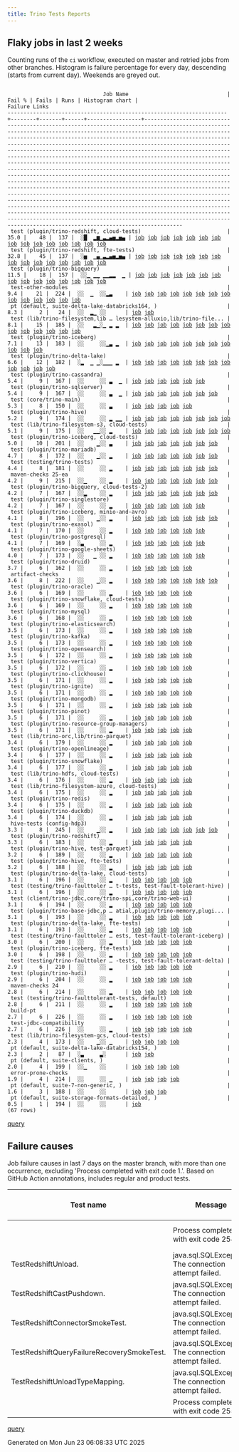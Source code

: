 ```yaml
---
title: Trino Tests Reports
---
```


## Flaky jobs in last 2 weeks

Counting runs of the `ci` workflow, executed on master and retried jobs from other branches.
Histogram is failure percentage for every day, descending (starts from current day).
Weekends are greyed out.
<pre><code>
                              Job Name                               | Fail % | Fails | Runs | Histogram chart |                                                                                                                                                                                                                                                                                                                                                                                                                                                                                                                                                                                                                  Failure Links                                                                                                                                                                                                                                                                                                                                                                                                                                                                                                                                                                                                                   
---------------------------------------------------------------------+--------+-------+------+-----------------+--------------------------------------------------------------------------------------------------------------------------------------------------------------------------------------------------------------------------------------------------------------------------------------------------------------------------------------------------------------------------------------------------------------------------------------------------------------------------------------------------------------------------------------------------------------------------------------------------------------------------------------------------------------------------------------------------------------------------------------------------------------------------------------------------------------------------------------------------------------------------------------------------------------------------------------------------------------------------------------------------------------------------------------------------------------------------------------------------------------------------------------------------------------------------------------------------------------------------------------------------
 test (plugin/trino-redshift, cloud-tests)                           |   35.0 |    48 |  137 |  ░█  ▂▆▁▃▂▄▅▂▅▄ | <a href="https://github.com/trinodb/trino/actions/runs/15800595320/job/44538286872">job</a> <a href="https://github.com/trinodb/trino/actions/runs/15800597108/job/44538290780">job</a> <a href="https://github.com/trinodb/trino/actions/runs/15748059124/job/44388013202">job</a> <a href="https://github.com/trinodb/trino/actions/runs/15725570242/job/44314691342">job</a> <a href="https://github.com/trinodb/trino/actions/runs/15729668394/job/44327787706">job</a> <a href="https://github.com/trinodb/trino/actions/runs/15730726277/job/44331064742">job</a> <a href="https://github.com/trinodb/trino/actions/runs/15695033663/job/44218405852">job</a> <a href="https://github.com/trinodb/trino/actions/runs/15698448644/job/44228104586">job</a> <a href="https://github.com/trinodb/trino/actions/runs/15699684137/job/44231624705">job</a> <a href="https://github.com/trinodb/trino/actions/runs/15704675274/job/44247642607">job</a> <a href="https://github.com/trinodb/trino/actions/runs/15711261268/job/44269791804">job</a> <a href="https://github.com/trinodb/trino/actions/runs/15674991529/job/44153189049">job</a> <a href="https://github.com/trinodb/trino/actions/runs/15658558213/job/44112920454">job</a> <a href="https://github.com/trinodb/trino/actions/runs/15668488249/job/44135764386">job</a> <a href="https://github.com/trinodb/trino/actions/runs/15648967986/job/44090945819">job</a>  
 test (plugin/trino-redshift, fte-tests)                             |   32.8 |    45 |  137 |  ░▅  ▁▄▁▃▂▄▅▂▅▄ | <a href="https://github.com/trinodb/trino/actions/runs/15800595320/job/44538286888">job</a> <a href="https://github.com/trinodb/trino/actions/runs/15800597108/job/44538290782">job</a> <a href="https://github.com/trinodb/trino/actions/runs/15748059124/job/44388013200">job</a> <a href="https://github.com/trinodb/trino/actions/runs/15729668394/job/44327787667">job</a> <a href="https://github.com/trinodb/trino/actions/runs/15729687806/job/44327743192">job</a> <a href="https://github.com/trinodb/trino/actions/runs/15695033663/job/44218405863">job</a> <a href="https://github.com/trinodb/trino/actions/runs/15698448644/job/44228104585">job</a> <a href="https://github.com/trinodb/trino/actions/runs/15699684137/job/44231624714">job</a> <a href="https://github.com/trinodb/trino/actions/runs/15704675274/job/44247642664">job</a> <a href="https://github.com/trinodb/trino/actions/runs/15674991529/job/44153189086">job</a> <a href="https://github.com/trinodb/trino/actions/runs/15658558213/job/44112920432">job</a> <a href="https://github.com/trinodb/trino/actions/runs/15668488249/job/44135764372">job</a> <a href="https://github.com/trinodb/trino/actions/runs/15648967986/job/44090945826">job</a> <a href="https://github.com/trinodb/trino/actions/runs/15651016184/job/44095774876">job</a> <a href="https://github.com/trinodb/trino/actions/runs/15623819389/job/44014242966">job</a>  
 test (plugin/trino-bigquery)                                        |   11.5 |    18 |  157 |  ░░▁ ▁▁ ▁▁▂▂  ▁ | <a href="https://github.com/trinodb/trino/actions/runs/15775595195/job/44469286896">job</a> <a href="https://github.com/trinodb/trino/actions/runs/15763669665/job/44435748389">job</a> <a href="https://github.com/trinodb/trino/actions/runs/15736673026/job/44351262615">job</a> <a href="https://github.com/trinodb/trino/actions/runs/15704675274/job/44247642552">job</a> <a href="https://github.com/trinodb/trino/actions/runs/15658558213/job/44112920407">job</a> <a href="https://github.com/trinodb/trino/actions/runs/15648967986/job/44090945787">job</a> <a href="https://github.com/trinodb/trino/actions/runs/15627404423/job/44024206039">job</a> <a href="https://github.com/trinodb/trino/actions/runs/15627404423/job/44024206039">job</a> <a href="https://github.com/trinodb/trino/actions/runs/15630131961/job/44032368075">job</a> <a href="https://github.com/trinodb/trino/actions/runs/15636544916/job/44053149374">job</a> <a href="https://github.com/trinodb/trino/actions/runs/15639163170/job/44062107068">job</a> <a href="https://github.com/trinodb/trino/actions/runs/15600779637/job/43940154477">job</a> <a href="https://github.com/trinodb/trino/actions/runs/15618123115/job/43996041838">job</a> <a href="https://github.com/trinodb/trino/actions/runs/15618123115/job/43996041838">job</a> <a href="https://github.com/trinodb/trino/actions/runs/15620448697/job/44003779170">job</a>  
 test-other-modules                                                  |    9.4 |    21 |  224 |  ░░  ▁  ░░▂▃    | <a href="https://github.com/trinodb/trino/actions/runs/15763664078/job/44435672805">job</a> <a href="https://github.com/trinodb/trino/actions/runs/15730726277/job/44330994986">job</a> <a href="https://github.com/trinodb/trino/actions/runs/15623819389/job/44014207453">job</a> <a href="https://github.com/trinodb/trino/actions/runs/15627404423/job/44024158968">job</a> <a href="https://github.com/trinodb/trino/actions/runs/15627404423/job/44024158968">job</a> <a href="https://github.com/trinodb/trino/actions/runs/15628250039/job/44026517444">job</a> <a href="https://github.com/trinodb/trino/actions/runs/15634831376/job/44047264727">job</a> <a href="https://github.com/trinodb/trino/actions/runs/15609613438/job/43967142679">job</a> <a href="https://github.com/trinodb/trino/actions/runs/15609613438/job/43967142679">job</a> <a href="https://github.com/trinodb/trino/actions/runs/15609613438/job/43967142679">job</a> <a href="https://github.com/trinodb/trino/actions/runs/15609613438/job/43999440240">job</a> <a href="https://github.com/trinodb/trino/actions/runs/15609613438/job/43999440240">job</a> <a href="https://github.com/trinodb/trino/actions/runs/15591228560/job/43910629413">job</a> <a href="https://github.com/trinodb/trino/actions/runs/15544330338/job/43762316334">job</a>                                                                                  
 pt (default, suite-delta-lake-databricks164, )                      |    8.3 |     2 |   24 |  ░░  ▂▁ ░░      | <a href="https://github.com/trinodb/trino/actions/runs/15736673026/job/44352062300">job</a> <a href="https://github.com/trinodb/trino/actions/runs/15695033663/job/44218759534">job</a>                                                                                                                                                                                                                                                                                                                                                                                                                                                                                                                                                                                                                                                                                                                                                                                                                                                                                                                                                                                                                                                                                  
 test (lib/trino-filesystem,lib … lesystem-alluxio,lib/trino-file... |    8.1 |    15 |  185 |  ░░   ▂▁░▁ ▂ ▂  | <a href="https://github.com/trinodb/trino/actions/runs/15698448644/job/44228104456">job</a> <a href="https://github.com/trinodb/trino/actions/runs/15699684137/job/44231624559">job</a> <a href="https://github.com/trinodb/trino/actions/runs/15674461206/job/44151687301">job</a> <a href="https://github.com/trinodb/trino/actions/runs/15674461206/job/44151687301">job</a> <a href="https://github.com/trinodb/trino/actions/runs/15651176274/job/44096112580">job</a> <a href="https://github.com/trinodb/trino/actions/runs/15651176274/job/44096112580">job</a> <a href="https://github.com/trinodb/trino/actions/runs/15631782932/job/44037734985">job</a> <a href="https://github.com/trinodb/trino/actions/runs/15618123115/job/43996041817">job</a> <a href="https://github.com/trinodb/trino/actions/runs/15618123115/job/43996041817">job</a> <a href="https://github.com/trinodb/trino/actions/runs/15618130665/job/43996067527">job</a> <a href="https://github.com/trinodb/trino/actions/runs/15618130665/job/43996067527">job</a> <a href="https://github.com/trinodb/trino/actions/runs/15618130665/job/43998124767">job</a> <a href="https://github.com/trinodb/trino/actions/runs/15558472542/job/43804785124">job</a> <a href="https://github.com/trinodb/trino/actions/runs/15558472542/job/43804785124">job</a>                                                                                  
 test (plugin/trino-iceberg)                                         |    7.1 |    13 |  183 |  ░░     ░░▁▃ ▂  | <a href="https://github.com/trinodb/trino/actions/runs/15627404423/job/44024206076">job</a> <a href="https://github.com/trinodb/trino/actions/runs/15627404423/job/44024206076">job</a> <a href="https://github.com/trinodb/trino/actions/runs/15605995758/job/43955624931">job</a> <a href="https://github.com/trinodb/trino/actions/runs/15618123115/job/43996041883">job</a> <a href="https://github.com/trinodb/trino/actions/runs/15618123115/job/43996041883">job</a> <a href="https://github.com/trinodb/trino/actions/runs/15618130665/job/43996067577">job</a> <a href="https://github.com/trinodb/trino/actions/runs/15618130665/job/43996067577">job</a> <a href="https://github.com/trinodb/trino/actions/runs/15579260705/job/43870521226">job</a> <a href="https://github.com/trinodb/trino/actions/runs/15558472542/job/43804785168">job</a> <a href="https://github.com/trinodb/trino/actions/runs/15558472542/job/43804785168">job</a> <a href="https://github.com/trinodb/trino/actions/runs/15566182144/job/43830942549">job</a>                                                                                                                                                                                                                                                                                                                                  
 test (plugin/trino-delta-lake)                                      |    6.6 |    12 |  182 |  ░▂  ▁ ▁░▁▁▁ ▂  | <a href="https://github.com/trinodb/trino/actions/runs/15800799800/job/44538707082">job</a> <a href="https://github.com/trinodb/trino/actions/runs/15800799800/job/44538707082">job</a> <a href="https://github.com/trinodb/trino/actions/runs/15728643883/job/44324393878">job</a> <a href="https://github.com/trinodb/trino/actions/runs/15674461206/job/44151687345">job</a> <a href="https://github.com/trinodb/trino/actions/runs/15674461206/job/44151687345">job</a> <a href="https://github.com/trinodb/trino/actions/runs/15651016184/job/44095774835">job</a> <a href="https://github.com/trinodb/trino/actions/runs/15627404423/job/44024206061">job</a> <a href="https://github.com/trinodb/trino/actions/runs/15627404423/job/44024206061">job</a> <a href="https://github.com/trinodb/trino/actions/runs/15618123115/job/43996041846">job</a> <a href="https://github.com/trinodb/trino/actions/runs/15618123115/job/43996041846">job</a> <a href="https://github.com/trinodb/trino/actions/runs/15566182144/job/43830942533">job</a> <a href="https://github.com/trinodb/trino/actions/runs/15571937661/job/43849503914">job</a>                                                                                                                                                                                                                                                  
 test (plugin/trino-cassandra)                                       |    5.4 |     9 |  167 |  ░░     ░░ ▃  ▁ | <a href="https://github.com/trinodb/trino/actions/runs/15618123115/job/43996041862">job</a> <a href="https://github.com/trinodb/trino/actions/runs/15618123115/job/43996041862">job</a> <a href="https://github.com/trinodb/trino/actions/runs/15618123115/job/44011046942">job</a> <a href="https://github.com/trinodb/trino/actions/runs/15618123115/job/44011046942">job</a> <a href="https://github.com/trinodb/trino/actions/runs/15618130665/job/43996067561">job</a> <a href="https://github.com/trinodb/trino/actions/runs/15531892804/job/43722531849">job</a>                                                                                                                                                                                                                                                                                                                                                                                                                                                                                                                                                                                                                                                                                                                                                  
 test (plugin/trino-sqlserver)                                       |    5.4 |     9 |  167 |  ░░     ░░ ▃  ▁ | <a href="https://github.com/trinodb/trino/actions/runs/15618123115/job/43996041993">job</a> <a href="https://github.com/trinodb/trino/actions/runs/15618123115/job/43996041993">job</a> <a href="https://github.com/trinodb/trino/actions/runs/15618130665/job/43996067621">job</a> <a href="https://github.com/trinodb/trino/actions/runs/15618130665/job/43996067621">job</a> <a href="https://github.com/trinodb/trino/actions/runs/15618130665/job/43998124881">job</a> <a href="https://github.com/trinodb/trino/actions/runs/15582259635/job/43880197025">job</a> <a href="https://github.com/trinodb/trino/actions/runs/15531892804/job/43722531987">job</a>                                                                                                                                                                                                                                                                                                                                                                                                                                                                                                                                                                                                                                                                  
 test (core/trino-main)                                              |    5.3 |     8 |  150 |  ░░     ░░ ▃    | <a href="https://github.com/trinodb/trino/actions/runs/15609613438/job/43967211468">job</a> <a href="https://github.com/trinodb/trino/actions/runs/15609613438/job/43967211468">job</a> <a href="https://github.com/trinodb/trino/actions/runs/15609613438/job/43967211468">job</a> <a href="https://github.com/trinodb/trino/actions/runs/15609613438/job/43999441881">job</a> <a href="https://github.com/trinodb/trino/actions/runs/15609613438/job/43999441881">job</a>                                                                                                                                                                                                                                                                                                                                                                                                                                                                                                                                                                                                                                                                                                                                                                                                                                  
 test (plugin/trino-hive)                                            |    5.2 |     9 |  174 |  ░░     ░░ ▂ ▁▁ | <a href="https://github.com/trinodb/trino/actions/runs/15618123115/job/43996041888">job</a> <a href="https://github.com/trinodb/trino/actions/runs/15618123115/job/43996041888">job</a> <a href="https://github.com/trinodb/trino/actions/runs/15618130665/job/43996067547">job</a> <a href="https://github.com/trinodb/trino/actions/runs/15618130665/job/43996067547">job</a> <a href="https://github.com/trinodb/trino/actions/runs/15618130665/job/43998124826">job</a> <a href="https://github.com/trinodb/trino/actions/runs/15589376236/job/43904239218">job</a> <a href="https://github.com/trinodb/trino/actions/runs/15571937661/job/43849503918">job</a> <a href="https://github.com/trinodb/trino/actions/runs/15529168578/job/43714335628">job</a>                                                                                                                                                                                                                                                                                                                                                                                                                                                                                                                                                                                  
 test (lib/trino-filesystem-s3, cloud-tests)                         |    5.1 |     9 |  175 |  ░░   ▁▁░░ ▂    | <a href="https://github.com/trinodb/trino/actions/runs/15711261268/job/44269791694">job</a> <a href="https://github.com/trinodb/trino/actions/runs/15674461206/job/44151687337">job</a> <a href="https://github.com/trinodb/trino/actions/runs/15674461206/job/44151687337">job</a> <a href="https://github.com/trinodb/trino/actions/runs/15618123115/job/43996041821">job</a> <a href="https://github.com/trinodb/trino/actions/runs/15618123115/job/43996041821">job</a> <a href="https://github.com/trinodb/trino/actions/runs/15618130665/job/43996067521">job</a> <a href="https://github.com/trinodb/trino/actions/runs/15618130665/job/43996067521">job</a> <a href="https://github.com/trinodb/trino/actions/runs/15618130665/job/43998124776">job</a>                                                                                                                                                                                                                                                                                                                                                                                                                                                                                                                                                                                  
 test (plugin/trino-iceberg, cloud-tests)                            |    5.0 |    10 |  201 |  ░░    ▁░░ ▃    | <a href="https://github.com/trinodb/trino/actions/runs/15674461206/job/44151687380">job</a> <a href="https://github.com/trinodb/trino/actions/runs/15674461206/job/44151687380">job</a> <a href="https://github.com/trinodb/trino/actions/runs/15600779637/job/43940154444">job</a> <a href="https://github.com/trinodb/trino/actions/runs/15618123115/job/43996041882">job</a> <a href="https://github.com/trinodb/trino/actions/runs/15618123115/job/43996041882">job</a> <a href="https://github.com/trinodb/trino/actions/runs/15618130665/job/43996067594">job</a> <a href="https://github.com/trinodb/trino/actions/runs/15618130665/job/43996067594">job</a>                                                                                                                                                                                                                                                                                                                                                                                                                                                                                                                                                                                                                                                                  
 test (plugin/trino-mariadb)                                         |    4.7 |     8 |  172 |  ░░    ▁░░ ▂    | <a href="https://github.com/trinodb/trino/actions/runs/15674461206/job/44151687373">job</a> <a href="https://github.com/trinodb/trino/actions/runs/15674461206/job/44151687373">job</a> <a href="https://github.com/trinodb/trino/actions/runs/15618123115/job/43996041913">job</a> <a href="https://github.com/trinodb/trino/actions/runs/15618123115/job/43996041913">job</a> <a href="https://github.com/trinodb/trino/actions/runs/15618130665/job/43996067613">job</a> <a href="https://github.com/trinodb/trino/actions/runs/15618130665/job/43996067613">job</a> <a href="https://github.com/trinodb/trino/actions/runs/15618130665/job/43998124849">job</a>                                                                                                                                                                                                                                                                                                                                                                                                                                                                                                                                                                                                                                                                  
 test (testing/trino-tests)                                          |    4.4 |     8 |  181 |  ░░     ░░ ▂    | <a href="https://github.com/trinodb/trino/actions/runs/15628250039/job/44026562081">job</a> <a href="https://github.com/trinodb/trino/actions/runs/15618123115/job/43996042020">job</a> <a href="https://github.com/trinodb/trino/actions/runs/15618123115/job/43996042020">job</a> <a href="https://github.com/trinodb/trino/actions/runs/15618130665/job/43996067632">job</a> <a href="https://github.com/trinodb/trino/actions/runs/15618130665/job/43996067632">job</a> <a href="https://github.com/trinodb/trino/actions/runs/15618130665/job/43998124903">job</a> <a href="https://github.com/trinodb/trino/actions/runs/15582621247/job/43881659598">job</a>                                                                                                                                                                                                                                                                                                                                                                                                                                                                                                                                                                                                                                                                  
 maven-checks 25-ea                                                  |    4.2 |     9 |  215 |  ░░▁    ░░ ▂    | <a href="https://github.com/trinodb/trino/actions/runs/15779427537/job/44481173520">job</a> <a href="https://github.com/trinodb/trino/actions/runs/15779427537/job/44481173520">job</a> <a href="https://github.com/trinodb/trino/actions/runs/15618123115/job/43995985336">job</a> <a href="https://github.com/trinodb/trino/actions/runs/15618123115/job/43995985336">job</a> <a href="https://github.com/trinodb/trino/actions/runs/15618130665/job/43996013144">job</a> <a href="https://github.com/trinodb/trino/actions/runs/15618130665/job/43996013144">job</a> <a href="https://github.com/trinodb/trino/actions/runs/15618130665/job/43998124510">job</a>                                                                                                                                                                                                                                                                                                                                                                                                                                                                                                                                                                                                                                                                  
 test (plugin/trino-bigquery, cloud-tests-2)                         |    4.2 |     7 |  167 |  ░░▂    ░░ ▂    | <a href="https://github.com/trinodb/trino/actions/runs/15779427537/job/44481228319">job</a> <a href="https://github.com/trinodb/trino/actions/runs/15779427537/job/44481228319">job</a> <a href="https://github.com/trinodb/trino/actions/runs/15618123115/job/43996041840">job</a> <a href="https://github.com/trinodb/trino/actions/runs/15618123115/job/43996041840">job</a> <a href="https://github.com/trinodb/trino/actions/runs/15620448697/job/44003779145">job</a> <a href="https://github.com/trinodb/trino/actions/runs/15579260705/job/43870521129">job</a> <a href="https://github.com/trinodb/trino/actions/runs/15538083364/job/43742003092">job</a>                                                                                                                                                                                                                                                                                                                                                                                                                                                                                                                                                                                                                                                                  
 test (plugin/trino-singlestore)                                     |    4.2 |     7 |  167 |  ░░     ░░ ▂    | <a href="https://github.com/trinodb/trino/actions/runs/15618123115/job/43996041970">job</a> <a href="https://github.com/trinodb/trino/actions/runs/15618123115/job/43996041970">job</a> <a href="https://github.com/trinodb/trino/actions/runs/15618130665/job/43996067616">job</a> <a href="https://github.com/trinodb/trino/actions/runs/15618130665/job/43996067616">job</a> <a href="https://github.com/trinodb/trino/actions/runs/15618130665/job/43998124901">job</a> <a href="https://github.com/trinodb/trino/actions/runs/15591228560/job/43910700972">job</a>                                                                                                                                                                                                                                                                                                                                                                                                                                                                                                                                                                                                                                                                                                                                                  
 test (plugin/trino-iceberg, minio-and-avro)                         |    4.1 |     8 |  196 |  ░░    ▁░░ ▂    | <a href="https://github.com/trinodb/trino/actions/runs/15674461206/job/44151687372">job</a> <a href="https://github.com/trinodb/trino/actions/runs/15674461206/job/44151687372">job</a> <a href="https://github.com/trinodb/trino/actions/runs/15618123115/job/43996041897">job</a> <a href="https://github.com/trinodb/trino/actions/runs/15618123115/job/43996041897">job</a> <a href="https://github.com/trinodb/trino/actions/runs/15618130665/job/43996067610">job</a> <a href="https://github.com/trinodb/trino/actions/runs/15618130665/job/43996067610">job</a> <a href="https://github.com/trinodb/trino/actions/runs/15618130665/job/43998124840">job</a>                                                                                                                                                                                                                                                                                                                                                                                                                                                                                                                                                                                                                                                                  
 test (plugin/trino-exasol)                                          |    4.1 |     7 |  170 |  ░░     ░░ ▂    | <a href="https://github.com/trinodb/trino/actions/runs/15618123115/job/43996041864">job</a> <a href="https://github.com/trinodb/trino/actions/runs/15618123115/job/43996041864">job</a> <a href="https://github.com/trinodb/trino/actions/runs/15618130665/job/43996067546">job</a> <a href="https://github.com/trinodb/trino/actions/runs/15618130665/job/43996067546">job</a> <a href="https://github.com/trinodb/trino/actions/runs/15618130665/job/43998124822">job</a> <a href="https://github.com/trinodb/trino/actions/runs/15591228560/job/43910700916">job</a>                                                                                                                                                                                                                                                                                                                                                                                                                                                                                                                                                                                                                                                                                                                                                  
 test (plugin/trino-postgresql)                                      |    4.1 |     7 |  169 |  ░▃     ░░ ▂    | <a href="https://github.com/trinodb/trino/actions/runs/15800595320/job/44538286884">job</a> <a href="https://github.com/trinodb/trino/actions/runs/15618123115/job/43996041920">job</a> <a href="https://github.com/trinodb/trino/actions/runs/15618123115/job/43996041920">job</a> <a href="https://github.com/trinodb/trino/actions/runs/15618130665/job/43996067640">job</a> <a href="https://github.com/trinodb/trino/actions/runs/15618130665/job/43996067640">job</a> <a href="https://github.com/trinodb/trino/actions/runs/15618130665/job/43998124884">job</a>                                                                                                                                                                                                                                                                                                                                                                                                                                                                                                                                                                                                                                                                                                                                                  
 test (plugin/trino-google-sheets)                                   |    4.0 |     7 |  173 |  ░░   ▁ ░░ ▂    | <a href="https://github.com/trinodb/trino/actions/runs/15698448644/job/44228104502">job</a> <a href="https://github.com/trinodb/trino/actions/runs/15618123115/job/43996041865">job</a> <a href="https://github.com/trinodb/trino/actions/runs/15618123115/job/43996041865">job</a> <a href="https://github.com/trinodb/trino/actions/runs/15618130665/job/43996067582">job</a> <a href="https://github.com/trinodb/trino/actions/runs/15618130665/job/43996067582">job</a> <a href="https://github.com/trinodb/trino/actions/runs/15618130665/job/43998124846">job</a>                                                                                                                                                                                                                                                                                                                                                                                                                                                                                                                                                                                                                                                                                                                                                  
 test (plugin/trino-druid)                                           |    3.7 |     6 |  162 |  ░░     ░░ ▂    | <a href="https://github.com/trinodb/trino/actions/runs/15618123115/job/43996041849">job</a> <a href="https://github.com/trinodb/trino/actions/runs/15618123115/job/43996041849">job</a> <a href="https://github.com/trinodb/trino/actions/runs/15618130665/job/43996067563">job</a> <a href="https://github.com/trinodb/trino/actions/runs/15618130665/job/43996067563">job</a> <a href="https://github.com/trinodb/trino/actions/runs/15618130665/job/43998124825">job</a>                                                                                                                                                                                                                                                                                                                                                                                                                                                                                                                                                                                                                                                                                                                                                                                                                                  
 artifact-checks                                                     |    3.6 |     8 |  222 |  ░░    ▁░░ ▂    | <a href="https://github.com/trinodb/trino/actions/runs/15682415321/job/44176881657">job</a> <a href="https://github.com/trinodb/trino/actions/runs/15682415321/job/44176881657">job</a> <a href="https://github.com/trinodb/trino/actions/runs/15618123115/job/43995985305">job</a> <a href="https://github.com/trinodb/trino/actions/runs/15618123115/job/43995985305">job</a> <a href="https://github.com/trinodb/trino/actions/runs/15618130665/job/43996013139">job</a> <a href="https://github.com/trinodb/trino/actions/runs/15618130665/job/43996013139">job</a> <a href="https://github.com/trinodb/trino/actions/runs/15618130665/job/43998124543">job</a>                                                                                                                                                                                                                                                                                                                                                                                                                                                                                                                                                                                                                                                                  
 test (plugin/trino-oracle)                                          |    3.6 |     6 |  169 |  ░░     ░░ ▂    | <a href="https://github.com/trinodb/trino/actions/runs/15618123115/job/43996041923">job</a> <a href="https://github.com/trinodb/trino/actions/runs/15618123115/job/43996041923">job</a> <a href="https://github.com/trinodb/trino/actions/runs/15618130665/job/43996067589">job</a> <a href="https://github.com/trinodb/trino/actions/runs/15618130665/job/43996067589">job</a> <a href="https://github.com/trinodb/trino/actions/runs/15618130665/job/43998124876">job</a>                                                                                                                                                                                                                                                                                                                                                                                                                                                                                                                                                                                                                                                                                                                                                                                                                                  
 test (plugin/trino-snowflake, cloud-tests)                          |    3.6 |     6 |  169 |  ░░     ░░ ▂    | <a href="https://github.com/trinodb/trino/actions/runs/15618123115/job/43996041991">job</a> <a href="https://github.com/trinodb/trino/actions/runs/15618123115/job/43996041991">job</a> <a href="https://github.com/trinodb/trino/actions/runs/15618130665/job/43996067601">job</a> <a href="https://github.com/trinodb/trino/actions/runs/15618130665/job/43996067601">job</a> <a href="https://github.com/trinodb/trino/actions/runs/15618130665/job/43998124906">job</a>                                                                                                                                                                                                                                                                                                                                                                                                                                                                                                                                                                                                                                                                                                                                                                                                                                  
 test (plugin/trino-mysql)                                           |    3.6 |     6 |  168 |  ░░     ░░ ▂    | <a href="https://github.com/trinodb/trino/actions/runs/15618123115/job/43996041926">job</a> <a href="https://github.com/trinodb/trino/actions/runs/15618123115/job/43996041926">job</a> <a href="https://github.com/trinodb/trino/actions/runs/15618130665/job/43996067572">job</a> <a href="https://github.com/trinodb/trino/actions/runs/15618130665/job/43996067572">job</a> <a href="https://github.com/trinodb/trino/actions/runs/15618130665/job/43998124850">job</a>                                                                                                                                                                                                                                                                                                                                                                                                                                                                                                                                                                                                                                                                                                                                                                                                                                  
 test (plugin/trino-elasticsearch)                                   |    3.5 |     6 |  173 |  ░░     ░░ ▂    | <a href="https://github.com/trinodb/trino/actions/runs/15618123115/job/43996041863">job</a> <a href="https://github.com/trinodb/trino/actions/runs/15618123115/job/43996041863">job</a> <a href="https://github.com/trinodb/trino/actions/runs/15618130665/job/43996067570">job</a> <a href="https://github.com/trinodb/trino/actions/runs/15618130665/job/43996067570">job</a> <a href="https://github.com/trinodb/trino/actions/runs/15618130665/job/43998124828">job</a>                                                                                                                                                                                                                                                                                                                                                                                                                                                                                                                                                                                                                                                                                                                                                                                                                                  
 test (plugin/trino-kafka)                                           |    3.5 |     6 |  173 |  ░░     ░░ ▂    | <a href="https://github.com/trinodb/trino/actions/runs/15618123115/job/43996041924">job</a> <a href="https://github.com/trinodb/trino/actions/runs/15618123115/job/43996041924">job</a> <a href="https://github.com/trinodb/trino/actions/runs/15618130665/job/43996067587">job</a> <a href="https://github.com/trinodb/trino/actions/runs/15618130665/job/43996067587">job</a> <a href="https://github.com/trinodb/trino/actions/runs/15618130665/job/43998124847">job</a>                                                                                                                                                                                                                                                                                                                                                                                                                                                                                                                                                                                                                                                                                                                                                                                                                                  
 test (plugin/trino-opensearch)                                      |    3.5 |     6 |  172 |  ░░     ░░ ▂    | <a href="https://github.com/trinodb/trino/actions/runs/15618123115/job/43996041935">job</a> <a href="https://github.com/trinodb/trino/actions/runs/15618123115/job/43996041935">job</a> <a href="https://github.com/trinodb/trino/actions/runs/15618130665/job/43996067592">job</a> <a href="https://github.com/trinodb/trino/actions/runs/15618130665/job/43996067592">job</a> <a href="https://github.com/trinodb/trino/actions/runs/15618130665/job/43998124886">job</a>                                                                                                                                                                                                                                                                                                                                                                                                                                                                                                                                                                                                                                                                                                                                                                                                                                  
 test (plugin/trino-vertica)                                         |    3.5 |     6 |  172 |  ░░     ░░ ▂    | <a href="https://github.com/trinodb/trino/actions/runs/15618123115/job/43996042005">job</a> <a href="https://github.com/trinodb/trino/actions/runs/15618123115/job/43996042005">job</a> <a href="https://github.com/trinodb/trino/actions/runs/15618130665/job/43996067618">job</a> <a href="https://github.com/trinodb/trino/actions/runs/15618130665/job/43996067618">job</a> <a href="https://github.com/trinodb/trino/actions/runs/15618130665/job/43998124893">job</a>                                                                                                                                                                                                                                                                                                                                                                                                                                                                                                                                                                                                                                                                                                                                                                                                                                  
 test (plugin/trino-clickhouse)                                      |    3.5 |     6 |  171 |  ░░     ░░ ▂    | <a href="https://github.com/trinodb/trino/actions/runs/15618123115/job/43996041837">job</a> <a href="https://github.com/trinodb/trino/actions/runs/15618123115/job/43996041837">job</a> <a href="https://github.com/trinodb/trino/actions/runs/15618130665/job/43996067520">job</a> <a href="https://github.com/trinodb/trino/actions/runs/15618130665/job/43996067520">job</a> <a href="https://github.com/trinodb/trino/actions/runs/15618130665/job/43998124805">job</a>                                                                                                                                                                                                                                                                                                                                                                                                                                                                                                                                                                                                                                                                                                                                                                                                                                  
 test (plugin/trino-ignite)                                          |    3.5 |     6 |  171 |  ░░     ░░ ▂    | <a href="https://github.com/trinodb/trino/actions/runs/15618123115/job/43996041915">job</a> <a href="https://github.com/trinodb/trino/actions/runs/15618123115/job/43996041915">job</a> <a href="https://github.com/trinodb/trino/actions/runs/15618130665/job/43996067565">job</a> <a href="https://github.com/trinodb/trino/actions/runs/15618130665/job/43996067565">job</a> <a href="https://github.com/trinodb/trino/actions/runs/15618130665/job/43998124833">job</a>                                                                                                                                                                                                                                                                                                                                                                                                                                                                                                                                                                                                                                                                                                                                                                                                                                  
 test (plugin/trino-mongodb)                                         |    3.5 |     6 |  171 |  ░░     ░░ ▂    | <a href="https://github.com/trinodb/trino/actions/runs/15618123115/job/43996041910">job</a> <a href="https://github.com/trinodb/trino/actions/runs/15618123115/job/43996041910">job</a> <a href="https://github.com/trinodb/trino/actions/runs/15618130665/job/43996067574">job</a> <a href="https://github.com/trinodb/trino/actions/runs/15618130665/job/43996067574">job</a> <a href="https://github.com/trinodb/trino/actions/runs/15618130665/job/43998124853">job</a>                                                                                                                                                                                                                                                                                                                                                                                                                                                                                                                                                                                                                                                                                                                                                                                                                                  
 test (plugin/trino-pinot)                                           |    3.5 |     6 |  171 |  ░░     ░░ ▂    | <a href="https://github.com/trinodb/trino/actions/runs/15618123115/job/43996041918">job</a> <a href="https://github.com/trinodb/trino/actions/runs/15618123115/job/43996041918">job</a> <a href="https://github.com/trinodb/trino/actions/runs/15618130665/job/43996067575">job</a> <a href="https://github.com/trinodb/trino/actions/runs/15618130665/job/43996067575">job</a> <a href="https://github.com/trinodb/trino/actions/runs/15618130665/job/43998124868">job</a>                                                                                                                                                                                                                                                                                                                                                                                                                                                                                                                                                                                                                                                                                                                                                                                                                                  
 test (plugin/trino-resource-group-managers)                         |    3.5 |     6 |  171 |  ░░     ░░ ▂    | <a href="https://github.com/trinodb/trino/actions/runs/15618123115/job/43996041964">job</a> <a href="https://github.com/trinodb/trino/actions/runs/15618123115/job/43996041964">job</a> <a href="https://github.com/trinodb/trino/actions/runs/15618130665/job/43996067605">job</a> <a href="https://github.com/trinodb/trino/actions/runs/15618130665/job/43996067605">job</a> <a href="https://github.com/trinodb/trino/actions/runs/15618130665/job/43998124885">job</a>                                                                                                                                                                                                                                                                                                                                                                                                                                                                                                                                                                                                                                                                                                                                                                                                                                  
 test (lib/trino-orc,lib/trino-parquet)                              |    3.4 |     6 |  179 |  ░░     ░░ ▂    | <a href="https://github.com/trinodb/trino/actions/runs/15618123115/job/43996041825">job</a> <a href="https://github.com/trinodb/trino/actions/runs/15618123115/job/43996041825">job</a> <a href="https://github.com/trinodb/trino/actions/runs/15618130665/job/43996067502">job</a> <a href="https://github.com/trinodb/trino/actions/runs/15618130665/job/43996067502">job</a> <a href="https://github.com/trinodb/trino/actions/runs/15618130665/job/43998124783">job</a>                                                                                                                                                                                                                                                                                                                                                                                                                                                                                                                                                                                                                                                                                                                                                                                                                                  
 test (plugin/trino-openlineage)                                     |    3.4 |     6 |  177 |  ░░     ░░ ▂    | <a href="https://github.com/trinodb/trino/actions/runs/15618123115/job/43996041934">job</a> <a href="https://github.com/trinodb/trino/actions/runs/15618123115/job/43996041934">job</a> <a href="https://github.com/trinodb/trino/actions/runs/15618130665/job/43996067588">job</a> <a href="https://github.com/trinodb/trino/actions/runs/15618130665/job/43996067588">job</a> <a href="https://github.com/trinodb/trino/actions/runs/15618130665/job/43998124854">job</a>                                                                                                                                                                                                                                                                                                                                                                                                                                                                                                                                                                                                                                                                                                                                                                                                                                  
 test (plugin/trino-snowflake)                                       |    3.4 |     6 |  177 |  ░░     ░░ ▂    | <a href="https://github.com/trinodb/trino/actions/runs/15618123115/job/43996041977">job</a> <a href="https://github.com/trinodb/trino/actions/runs/15618123115/job/43996041977">job</a> <a href="https://github.com/trinodb/trino/actions/runs/15618130665/job/43996067611">job</a> <a href="https://github.com/trinodb/trino/actions/runs/15618130665/job/43996067611">job</a> <a href="https://github.com/trinodb/trino/actions/runs/15618130665/job/43998124933">job</a>                                                                                                                                                                                                                                                                                                                                                                                                                                                                                                                                                                                                                                                                                                                                                                                                                                  
 test (lib/trino-hdfs, cloud-tests)                                  |    3.4 |     6 |  176 |  ░░     ░░ ▂    | <a href="https://github.com/trinodb/trino/actions/runs/15618123115/job/43996041824">job</a> <a href="https://github.com/trinodb/trino/actions/runs/15618123115/job/43996041824">job</a> <a href="https://github.com/trinodb/trino/actions/runs/15618130665/job/43996067517">job</a> <a href="https://github.com/trinodb/trino/actions/runs/15618130665/job/43996067517">job</a> <a href="https://github.com/trinodb/trino/actions/runs/15618130665/job/43998124808">job</a>                                                                                                                                                                                                                                                                                                                                                                                                                                                                                                                                                                                                                                                                                                                                                                                                                                  
 test (lib/trino-filesystem-azure, cloud-tests)                      |    3.4 |     6 |  175 |  ░░     ░░ ▂    | <a href="https://github.com/trinodb/trino/actions/runs/15618123115/job/43996041826">job</a> <a href="https://github.com/trinodb/trino/actions/runs/15618123115/job/43996041826">job</a> <a href="https://github.com/trinodb/trino/actions/runs/15618130665/job/43996067503">job</a> <a href="https://github.com/trinodb/trino/actions/runs/15618130665/job/43996067503">job</a> <a href="https://github.com/trinodb/trino/actions/runs/15618130665/job/43998124785">job</a>                                                                                                                                                                                                                                                                                                                                                                                                                                                                                                                                                                                                                                                                                                                                                                                                                                  
 test (plugin/trino-redis)                                           |    3.4 |     6 |  175 |  ░░     ░░ ▂    | <a href="https://github.com/trinodb/trino/actions/runs/15618123115/job/43996041927">job</a> <a href="https://github.com/trinodb/trino/actions/runs/15618123115/job/43996041927">job</a> <a href="https://github.com/trinodb/trino/actions/runs/15618130665/job/43996067583">job</a> <a href="https://github.com/trinodb/trino/actions/runs/15618130665/job/43996067583">job</a> <a href="https://github.com/trinodb/trino/actions/runs/15618130665/job/43998124889">job</a>                                                                                                                                                                                                                                                                                                                                                                                                                                                                                                                                                                                                                                                                                                                                                                                                                                  
 test (plugin/trino-duckdb)                                          |    3.4 |     6 |  174 |  ░░     ░░ ▂    | <a href="https://github.com/trinodb/trino/actions/runs/15618123115/job/43996041860">job</a> <a href="https://github.com/trinodb/trino/actions/runs/15618123115/job/43996041860">job</a> <a href="https://github.com/trinodb/trino/actions/runs/15618130665/job/43996067551">job</a> <a href="https://github.com/trinodb/trino/actions/runs/15618130665/job/43996067551">job</a> <a href="https://github.com/trinodb/trino/actions/runs/15618130665/job/43998124832">job</a>                                                                                                                                                                                                                                                                                                                                                                                                                                                                                                                                                                                                                                                                                                                                                                                                                                  
 hive-tests (config-hdp3)                                            |    3.3 |     8 |  245 |  ░░    ▁░░ ▂    | <a href="https://github.com/trinodb/trino/actions/runs/15674461206/job/44151524470">job</a> <a href="https://github.com/trinodb/trino/actions/runs/15674461206/job/44151524470">job</a> <a href="https://github.com/trinodb/trino/actions/runs/15618123115/job/43995985313">job</a> <a href="https://github.com/trinodb/trino/actions/runs/15618123115/job/43995985313">job</a> <a href="https://github.com/trinodb/trino/actions/runs/15618130665/job/43996013110">job</a> <a href="https://github.com/trinodb/trino/actions/runs/15618130665/job/43996013110">job</a> <a href="https://github.com/trinodb/trino/actions/runs/15618130665/job/43998124526">job</a>                                                                                                                                                                                                                                                                                                                                                                                                                                                                                                                                                                                                                                                                  
 test (plugin/trino-redshift)                                        |    3.3 |     6 |  183 |  ░░     ░░ ▂    | <a href="https://github.com/trinodb/trino/actions/runs/15618123115/job/43996041939">job</a> <a href="https://github.com/trinodb/trino/actions/runs/15618123115/job/43996041939">job</a> <a href="https://github.com/trinodb/trino/actions/runs/15618130665/job/43996067581">job</a> <a href="https://github.com/trinodb/trino/actions/runs/15618130665/job/43996067581">job</a> <a href="https://github.com/trinodb/trino/actions/runs/15618130665/job/43998124916">job</a>                                                                                                                                                                                                                                                                                                                                                                                                                                                                                                                                                                                                                                                                                                                                                                                                                                  
 test (plugin/trino-hive, test-parquet)                              |    3.2 |     6 |  189 |  ░░     ░░ ▂    | <a href="https://github.com/trinodb/trino/actions/runs/15618123115/job/43996041869">job</a> <a href="https://github.com/trinodb/trino/actions/runs/15618123115/job/43996041869">job</a> <a href="https://github.com/trinodb/trino/actions/runs/15618130665/job/43996067558">job</a> <a href="https://github.com/trinodb/trino/actions/runs/15618130665/job/43996067558">job</a> <a href="https://github.com/trinodb/trino/actions/runs/15618130665/job/43998124818">job</a>                                                                                                                                                                                                                                                                                                                                                                                                                                                                                                                                                                                                                                                                                                                                                                                                                                  
 test (plugin/trino-hive, fte-tests)                                 |    3.2 |     6 |  188 |  ░░     ░░ ▂    | <a href="https://github.com/trinodb/trino/actions/runs/15618123115/job/43996041872">job</a> <a href="https://github.com/trinodb/trino/actions/runs/15618123115/job/43996041872">job</a> <a href="https://github.com/trinodb/trino/actions/runs/15618130665/job/43996067559">job</a> <a href="https://github.com/trinodb/trino/actions/runs/15618130665/job/43996067559">job</a> <a href="https://github.com/trinodb/trino/actions/runs/15618130665/job/43998124842">job</a>                                                                                                                                                                                                                                                                                                                                                                                                                                                                                                                                                                                                                                                                                                                                                                                                                                  
 test (plugin/trino-delta-lake, cloud-tests)                         |    3.1 |     6 |  196 |  ░░     ░░ ▂    | <a href="https://github.com/trinodb/trino/actions/runs/15618123115/job/43996041855">job</a> <a href="https://github.com/trinodb/trino/actions/runs/15618123115/job/43996041855">job</a> <a href="https://github.com/trinodb/trino/actions/runs/15618130665/job/43996067560">job</a> <a href="https://github.com/trinodb/trino/actions/runs/15618130665/job/43996067560">job</a> <a href="https://github.com/trinodb/trino/actions/runs/15618130665/job/43998124827">job</a>                                                                                                                                                                                                                                                                                                                                                                                                                                                                                                                                                                                                                                                                                                                                                                                                                                  
 test (testing/trino-faulttoler … t-tests, test-fault-tolerant-hive) |    3.1 |     6 |  196 |  ░░     ░░ ▂    | <a href="https://github.com/trinodb/trino/actions/runs/15618123115/job/43996042008">job</a> <a href="https://github.com/trinodb/trino/actions/runs/15618123115/job/43996042008">job</a> <a href="https://github.com/trinodb/trino/actions/runs/15618130665/job/43996067624">job</a> <a href="https://github.com/trinodb/trino/actions/runs/15618130665/job/43996067624">job</a> <a href="https://github.com/trinodb/trino/actions/runs/15618130665/job/43998124913">job</a>                                                                                                                                                                                                                                                                                                                                                                                                                                                                                                                                                                                                                                                                                                                                                                                                                                  
 test (client/trino-jdbc,core/trino-spi,core/trino-web-ui)           |    3.1 |     6 |  194 |  ░░     ░░ ▂    | <a href="https://github.com/trinodb/trino/actions/runs/15618123115/job/43996041814">job</a> <a href="https://github.com/trinodb/trino/actions/runs/15618123115/job/43996041814">job</a> <a href="https://github.com/trinodb/trino/actions/runs/15618130665/job/43996067490">job</a> <a href="https://github.com/trinodb/trino/actions/runs/15618130665/job/43996067490">job</a> <a href="https://github.com/trinodb/trino/actions/runs/15618130665/job/43998124772">job</a>                                                                                                                                                                                                                                                                                                                                                                                                                                                                                                                                                                                                                                                                                                                                                                                                                                  
 test (plugin/trino-base-jdbc,p … atial,plugin/trino-memory,plugi... |    3.1 |     6 |  193 |  ░░     ░░ ▂    | <a href="https://github.com/trinodb/trino/actions/runs/15618123115/job/43996041813">job</a> <a href="https://github.com/trinodb/trino/actions/runs/15618123115/job/43996041813">job</a> <a href="https://github.com/trinodb/trino/actions/runs/15618130665/job/43996067507">job</a> <a href="https://github.com/trinodb/trino/actions/runs/15618130665/job/43996067507">job</a> <a href="https://github.com/trinodb/trino/actions/runs/15618130665/job/43998124768">job</a>                                                                                                                                                                                                                                                                                                                                                                                                                                                                                                                                                                                                                                                                                                                                                                                                                                  
 test (plugin/trino-delta-lake, fte-tests)                           |    3.1 |     6 |  193 |  ░░     ░░ ▂    | <a href="https://github.com/trinodb/trino/actions/runs/15618123115/job/43996041859">job</a> <a href="https://github.com/trinodb/trino/actions/runs/15618123115/job/43996041859">job</a> <a href="https://github.com/trinodb/trino/actions/runs/15618130665/job/43996067542">job</a> <a href="https://github.com/trinodb/trino/actions/runs/15618130665/job/43996067542">job</a> <a href="https://github.com/trinodb/trino/actions/runs/15618130665/job/43998124819">job</a>                                                                                                                                                                                                                                                                                                                                                                                                                                                                                                                                                                                                                                                                                                                                                                                                                                  
 test (testing/trino-faulttoler … ests, test-fault-tolerant-iceberg) |    3.0 |     6 |  200 |  ░░     ░░ ▂    | <a href="https://github.com/trinodb/trino/actions/runs/15618123115/job/43996042003">job</a> <a href="https://github.com/trinodb/trino/actions/runs/15618123115/job/43996042003">job</a> <a href="https://github.com/trinodb/trino/actions/runs/15618130665/job/43996067637">job</a> <a href="https://github.com/trinodb/trino/actions/runs/15618130665/job/43996067637">job</a> <a href="https://github.com/trinodb/trino/actions/runs/15618130665/job/43998124926">job</a>                                                                                                                                                                                                                                                                                                                                                                                                                                                                                                                                                                                                                                                                                                                                                                                                                                  
 test (plugin/trino-iceberg, fte-tests)                              |    3.0 |     6 |  198 |  ░░     ░░ ▂    | <a href="https://github.com/trinodb/trino/actions/runs/15618123115/job/43996041891">job</a> <a href="https://github.com/trinodb/trino/actions/runs/15618123115/job/43996041891">job</a> <a href="https://github.com/trinodb/trino/actions/runs/15618130665/job/43996067607">job</a> <a href="https://github.com/trinodb/trino/actions/runs/15618130665/job/43996067607">job</a> <a href="https://github.com/trinodb/trino/actions/runs/15618130665/job/43998124834">job</a>                                                                                                                                                                                                                                                                                                                                                                                                                                                                                                                                                                                                                                                                                                                                                                                                                                  
 test (testing/trino-faulttoler … -tests, test-fault-tolerant-delta) |    2.9 |     6 |  210 |  ░░     ░░ ▂    | <a href="https://github.com/trinodb/trino/actions/runs/15618123115/job/43996042001">job</a> <a href="https://github.com/trinodb/trino/actions/runs/15618123115/job/43996042001">job</a> <a href="https://github.com/trinodb/trino/actions/runs/15618130665/job/43996067638">job</a> <a href="https://github.com/trinodb/trino/actions/runs/15618130665/job/43996067638">job</a> <a href="https://github.com/trinodb/trino/actions/runs/15618130665/job/43998124929">job</a>                                                                                                                                                                                                                                                                                                                                                                                                                                                                                                                                                                                                                                                                                                                                                                                                                                  
 test (plugin/trino-hudi)                                            |    2.9 |     6 |  204 |  ░░     ░░ ▂    | <a href="https://github.com/trinodb/trino/actions/runs/15618123115/job/43996041874">job</a> <a href="https://github.com/trinodb/trino/actions/runs/15618123115/job/43996041874">job</a> <a href="https://github.com/trinodb/trino/actions/runs/15618130665/job/43996067552">job</a> <a href="https://github.com/trinodb/trino/actions/runs/15618130665/job/43996067552">job</a> <a href="https://github.com/trinodb/trino/actions/runs/15618130665/job/43998124843">job</a>                                                                                                                                                                                                                                                                                                                                                                                                                                                                                                                                                                                                                                                                                                                                                                                                                                  
 maven-checks 24                                                     |    2.8 |     6 |  214 |  ░░     ░░ ▂    | <a href="https://github.com/trinodb/trino/actions/runs/15618123115/job/43995985332">job</a> <a href="https://github.com/trinodb/trino/actions/runs/15618123115/job/43995985332">job</a> <a href="https://github.com/trinodb/trino/actions/runs/15618130665/job/43996013125">job</a> <a href="https://github.com/trinodb/trino/actions/runs/15618130665/job/43996013125">job</a> <a href="https://github.com/trinodb/trino/actions/runs/15618130665/job/43998124512">job</a>                                                                                                                                                                                                                                                                                                                                                                                                                                                                                                                                                                                                                                                                                                                                                                                                                                  
 test (testing/trino-faulttolerant-tests, default)                   |    2.8 |     6 |  211 |  ░░     ░░ ▂    | <a href="https://github.com/trinodb/trino/actions/runs/15618123115/job/43996042015">job</a> <a href="https://github.com/trinodb/trino/actions/runs/15618123115/job/43996042015">job</a> <a href="https://github.com/trinodb/trino/actions/runs/15618130665/job/43996067622">job</a> <a href="https://github.com/trinodb/trino/actions/runs/15618130665/job/43996067622">job</a> <a href="https://github.com/trinodb/trino/actions/runs/15618130665/job/43998124909">job</a>                                                                                                                                                                                                                                                                                                                                                                                                                                                                                                                                                                                                                                                                                                                                                                                                                                  
 build-pt                                                            |    2.7 |     6 |  226 |  ░░     ░░ ▂    | <a href="https://github.com/trinodb/trino/actions/runs/15618123115/job/43995985375">job</a> <a href="https://github.com/trinodb/trino/actions/runs/15618123115/job/43995985375">job</a> <a href="https://github.com/trinodb/trino/actions/runs/15618130665/job/43996013142">job</a> <a href="https://github.com/trinodb/trino/actions/runs/15618130665/job/43996013142">job</a> <a href="https://github.com/trinodb/trino/actions/runs/15618130665/job/43998124561">job</a>                                                                                                                                                                                                                                                                                                                                                                                                                                                                                                                                                                                                                                                                                                                                                                                                                                  
 test-jdbc-compatibility                                             |    2.7 |     6 |  226 |  ░░     ░░ ▂    | <a href="https://github.com/trinodb/trino/actions/runs/15618123115/job/43995985307">job</a> <a href="https://github.com/trinodb/trino/actions/runs/15618123115/job/43995985307">job</a> <a href="https://github.com/trinodb/trino/actions/runs/15618130665/job/43996013147">job</a> <a href="https://github.com/trinodb/trino/actions/runs/15618130665/job/43996013147">job</a> <a href="https://github.com/trinodb/trino/actions/runs/15618130665/job/43998124523">job</a>                                                                                                                                                                                                                                                                                                                                                                                                                                                                                                                                                                                                                                                                                                                                                                                                                                  
 test (lib/trino-filesystem-gcs, cloud-tests)                        |    2.3 |     4 |  173 |  ░░    ▁░░ ▁    | <a href="https://github.com/trinodb/trino/actions/runs/15674461206/job/44151687310">job</a> <a href="https://github.com/trinodb/trino/actions/runs/15674461206/job/44151687310">job</a> <a href="https://github.com/trinodb/trino/actions/runs/15618123115/job/43996041831">job</a> <a href="https://github.com/trinodb/trino/actions/runs/15618123115/job/43996041831">job</a>                                                                                                                                                                                                                                                                                                                                                                                                                                                                                                                                                                                                                                                                                                                                                                                                                                                                                                                  
 pt (default, suite-delta-lake-databricks154, )                      |    2.3 |     2 |   87 |  ░▃     ▃░      | <a href="https://github.com/trinodb/trino/actions/runs/15800595320/job/44538401696">job</a> <a href="https://github.com/trinodb/trino/actions/runs/15668488249/job/44135979646">job</a>                                                                                                                                                                                                                                                                                                                                                                                                                                                                                                                                                                                                                                                                                                                                                                                                                                                                                                                                                                                                                                                                                  
 pt (default, suite-clients, )                                       |    2.0 |     4 |  199 |  ░░▁    ░░      | <a href="https://github.com/trinodb/trino/actions/runs/15776359836/job/44472167960">job</a> <a href="https://github.com/trinodb/trino/actions/runs/15776359836/job/44472167960">job</a> <a href="https://github.com/trinodb/trino/actions/runs/15623819389/job/44014527214">job</a> <a href="https://github.com/trinodb/trino/actions/runs/15538521814/job/43743960084">job</a>                                                                                                                                                                                                                                                                                                                                                                                                                                                                                                                                                                                                                                                                                                                                                                                                                                                                                                                  
 error-prone-checks                                                  |    1.9 |     4 |  214 |  ░░     ░░ ▁    | <a href="https://github.com/trinodb/trino/actions/runs/15618123115/job/43995985342">job</a> <a href="https://github.com/trinodb/trino/actions/runs/15618123115/job/43995985342">job</a> <a href="https://github.com/trinodb/trino/actions/runs/15619697172/job/44001175168">job</a> <a href="https://github.com/trinodb/trino/actions/runs/15619697172/job/44001175168">job</a>                                                                                                                                                                                                                                                                                                                                                                                                                                                                                                                                                                                                                                                                                                                                                                                                                                                                                                                  
 pt (default, suite-7-non-generic, )                                 |    1.6 |     3 |  188 |  ░░     ░░      | <a href="https://github.com/trinodb/trino/actions/runs/15630131961/job/44032858995">job</a> <a href="https://github.com/trinodb/trino/actions/runs/15589516529/job/43905570885">job</a> <a href="https://github.com/trinodb/trino/actions/runs/15589516529/job/43905570885">job</a>                                                                                                                                                                                                                                                                                                                                                                                                                                                                                                                                                                                                                                                                                                                                                                                                                                                                                                                                                                                                  
 pt (default, suite-storage-formats-detailed, )                      |    0.5 |     1 |  194 |  ░░     ░░      | <a href="https://github.com/trinodb/trino/actions/runs/15538521814/job/43743960101">job</a>                                                                                                                                                                                                                                                                                                                                                                                                                                                                                                                                                                                                                                                                                                                                                                                                                                                                                                                                                                                                                                                                                                                                                                  
(67 rows)
</code></pre>
[query](https://github.com/trinodb/reports/blob/4be81813a4c093a3f9a8b4fcbeed4f010203300b/sql/tests/jobs.sql)

## Failure causes

Job failure causes in last 7 days on the master branch, with more than one occurrence,
excluding 'Process completed with exit code 1.'.
Based on GitHub Action annotations, includes regular and product tests.

| Test name                                  | Message                                               | Test failures | Run failures | % of runs | First seen at           | Last seen at            | Failure Links                                                                                                                                                                                                                                                                                                                                                                                                    |
| ------------------------------------------ | ----------------------------------------------------- | -------------:| ------------:| ---------:| ----------------------- | ----------------------- | ---------------------------------------------------------------------------------------------------------------------------------------------------------------------------------------------------------------------------------------------------------------------------------------------------------------------------------------------------------------------------------------------------------------- |
|                                            | Process completed with exit code 254.                 |            10 |            5 |       2.0 | 2025-06-16 07:55:50.000 | 2025-06-17 10:28:03.000 | <a href="https://github.com/trinodb/trino/actions/runs/15674991529/job/44153189049">job</a> <a href="https://github.com/trinodb/trino/actions/runs/15674991529/job/44153189086">job</a> <a href="https://github.com/trinodb/trino/actions/runs/15695033663/job/44218405852">job</a> <a href="https://github.com/trinodb/trino/actions/runs/15695033663/job/44218405863">job</a> <a href="https://github.com/trinodb/trino/actions/runs/15698448644/job/44228104585">job</a>  |
| TestRedshiftUnload.                        | java.sql.SQLException: The connection attempt failed. |             6 |            6 |       2.4 | 2025-06-17 15:30:01.000 | 2025-06-21 23:32:24.000 | <a href="https://github.com/trinodb/trino/actions/runs/15711261268/job/44269791804">job</a> <a href="https://github.com/trinodb/trino/actions/runs/15711606439/job/44271056758">job</a> <a href="https://github.com/trinodb/trino/actions/runs/15725570242/job/44314691342">job</a> <a href="https://github.com/trinodb/trino/actions/runs/15729668394/job/44327787706">job</a> <a href="https://github.com/trinodb/trino/actions/runs/15730726277/job/44331064742">job</a>  |
| TestRedshiftCastPushdown.                  | java.sql.SQLException: The connection attempt failed. |             6 |            6 |       2.4 | 2025-06-17 15:30:01.000 | 2025-06-21 23:32:24.000 | <a href="https://github.com/trinodb/trino/actions/runs/15711261268/job/44269791804">job</a> <a href="https://github.com/trinodb/trino/actions/runs/15711606439/job/44271056758">job</a> <a href="https://github.com/trinodb/trino/actions/runs/15725570242/job/44314691342">job</a> <a href="https://github.com/trinodb/trino/actions/runs/15729668394/job/44327787706">job</a> <a href="https://github.com/trinodb/trino/actions/runs/15730726277/job/44331064742">job</a>  |
| TestRedshiftConnectorSmokeTest.            | java.sql.SQLException: The connection attempt failed. |             5 |            5 |       2.0 | 2025-06-17 15:30:01.000 | 2025-06-21 23:32:24.000 | <a href="https://github.com/trinodb/trino/actions/runs/15711261268/job/44269791804">job</a> <a href="https://github.com/trinodb/trino/actions/runs/15711606439/job/44271056758">job</a> <a href="https://github.com/trinodb/trino/actions/runs/15725570242/job/44314691342">job</a> <a href="https://github.com/trinodb/trino/actions/runs/15729668394/job/44327787706">job</a> <a href="https://github.com/trinodb/trino/actions/runs/15800595320/job/44538286872">job</a>  |
| TestRedshiftQueryFailureRecoverySmokeTest. | java.sql.SQLException: The connection attempt failed. |             5 |            5 |       2.0 | 2025-06-18 10:04:18.000 | 2025-06-21 23:32:32.000 | <a href="https://github.com/trinodb/trino/actions/runs/15729668394/job/44327787667">job</a> <a href="https://github.com/trinodb/trino/actions/runs/15729687806/job/44327743192">job</a> <a href="https://github.com/trinodb/trino/actions/runs/15748059124/job/44388013200">job</a> <a href="https://github.com/trinodb/trino/actions/runs/15800595320/job/44538286888">job</a> <a href="https://github.com/trinodb/trino/actions/runs/15800597108/job/44538290782">job</a>  |
| TestRedshiftUnloadTypeMapping.             | java.sql.SQLException: The connection attempt failed. |             5 |            5 |       2.0 | 2025-06-17 15:30:01.000 | 2025-06-21 23:32:24.000 | <a href="https://github.com/trinodb/trino/actions/runs/15711261268/job/44269791804">job</a> <a href="https://github.com/trinodb/trino/actions/runs/15711606439/job/44271056758">job</a> <a href="https://github.com/trinodb/trino/actions/runs/15725570242/job/44314691342">job</a> <a href="https://github.com/trinodb/trino/actions/runs/15729668394/job/44327787706">job</a> <a href="https://github.com/trinodb/trino/actions/runs/15800595320/job/44538286872">job</a>  |
|                                            | Process completed with exit code 255.                 |             2 |            2 |       0.8 | 2025-06-19 03:16:24.000 | 2025-06-21 23:57:27.000 | <a href="https://github.com/trinodb/trino/actions/runs/15748059124/job/44388013202">job</a> <a href="https://github.com/trinodb/trino/actions/runs/15800597108/job/44538290780">job</a>                                                                                                                                                                                                                                                  |

[query](https://github.com/trinodb/reports/blob/4be81813a4c093a3f9a8b4fcbeed4f010203300b/sql/tests/annotations.sql)

Generated on Mon Jun 23 06:08:33 UTC 2025
